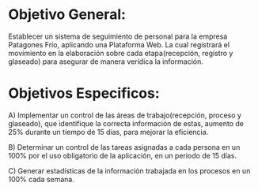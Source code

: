 # Objetivo General:

Establecer un sistema de seguimiento de personal para la empresa Patagones Frío, aplicando una Plataforma Web. La cual registrará el movimiento en la elaboración sobre cada etapa(recepción, registro y glaseado) para asegurar de manera verídica la información.

# Objetivos Especificos:

A) Implementar un control de las áreas de trabajo(recepción, proceso y glaseado), que identifique la correcta información de estas, aumento de 25% durante un tiempo de 15 días, para mejorar la eficiencia.
 
B) Determinar  un control de las tareas asignadas a cada persona en un 100% por el uso obligatorio de la aplicación, en un periodo de 15 días.
 
C) Generar estadísticas de la información trabajada en los procesos en un 100% cada semana. 
